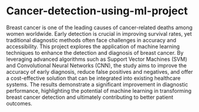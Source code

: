 # Cancer-detection-using-ml-project
Breast cancer is one of the leading causes of cancer-related deaths among women worldwide. Early detection is crucial in improving 
survival rates, yet traditional diagnostic methods often face challenges in accuracy and accessibility. 
This project explores the application of machine learning techniques to enhance the detection and diagnosis of breast cancer. By 
leveraging advanced algorithms such as Support Vector Machines (SVM) and Convolutional Neural Networks (CNN), the study aims to 
improve the accuracy of early diagnosis, reduce false positives and negatives, and offer a cost-effective solution that can be integrated 
into existing healthcare systems.
 The results demonstrate a significant improvement in diagnostic performance, highlighting the potential of machine learning in 
transforming breast cancer detection and ultimately contributing to better patient outcomes.
